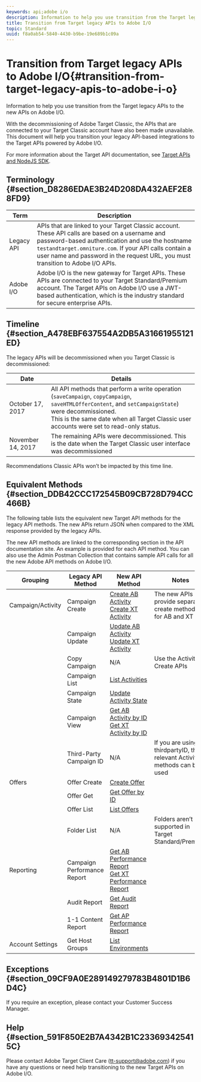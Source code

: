 ```yaml
---
keywords: api;adobe i/o
description: Information to help you use transition from the Target legacy APIs to the new APIs on Adobe I/O.
title: Transition from Target legacy APIs to Adobe I/O
topic: Standard
uuid: f8a0ab54-5840-4430-b9be-19e689b1c09a
---
```


# Transition from Target legacy APIs to Adobe I/O{#transition-from-target-legacy-apis-to-adobe-i-o}

Information to help you use transition from the Target legacy APIs to the new APIs on Adobe I/O.

With the decommissioning of Adobe Target Classic, the APIs that are connected to your Target Classic account have also been made unavailable. This document will help you transition your legacy API-based integrations to the Target APIs powered by Adobe I/O.

For more information about the Target API documentation, see [Target APIs and NodeJS SDK](../../c-implementing-target/c-api-and-sdk-overview/api-and-sdk-overview.md#concept_5718EC1FF2ED4436935D0BCCD7AA29A6).

## Terminology {#section_D8286EDAE3B24D208DA432AEF2E88FD9}

| Term | Description |
|--- |--- |
|Legacy API|APIs that are linked to your Target Classic account. These API calls are based on a username and password-based authentication and use the hostname `testandtarget.omniture.com`. If your API calls contain a user name and password in the request URL, you must transition to Adobe I/O APIs.|
|Adobe I/O|Adobe I/O is the new gateway for Target APIs. These APIs are connected to your Target Standard/Premium account. The Target APIs on Adobe I/O use a JWT-based authentication, which is the industry standard for secure enterprise APIs.|

## Timeline {#section_A478EBF637554A2DB5A31661955121ED}

The legacy APIs will be decommissioned when you Target Classic is decommissioned:

| Date | Details |
|--- |--- |
|October 17, 2017|All API methods that perform a write operation (`saveCampaign`, `copyCampaign`, `saveHTMLOfferContent`, and `setCampaignState`) were decommissioned.<br>This is the same date when all Target Classic user accounts were set to read-only status.|
|November 14, 2017|The remaining APIs were decommissioned. This is the date when the Target Classic user interface was decommissioned|

Recommendations Classic APIs won’t be impacted by this time line.

## Equivalent Methods {#section_DDB42CCC172545B09CB728D794CC466B}

The following table lists the equivalent new Target API methods for the legacy API methods. The new APIs return JSON when compared to the XML response provided by the legacy APIs.

The new API methods are linked to the corresponding section in the API documentation site. An example is provided for each API method. You can also use the Admin Postman Collection that contains sample API calls for all the new Adobe API methods on Adobe I/O.

| Grouping | Legacy API Method | New API Method | Notes |
|--- |--- |--- |--- |
|Campaign/Activity|Campaign Create|[Create AB Activity](http://developers.adobetarget.com/api/#create-ab-activity)<br>[Create XT Activity](http://developers.adobetarget.com/api/#create-xt-activity)|The new APIs provide separate create methods for AB and XT|
||Campaign Update|[Update AB Activity](http://developers.adobetarget.com/api/#update-ab-activity)<br>[Update XT Activity](http://developers.adobetarget.com/api/#update-xt-activity)||
||Copy Campaign|N/A|Use the Activity Create APIs|
||Campaign List|[List Activities](http://developers.adobetarget.com/api/#list-activities)||
||Campaign State|[Update Activity State](http://developers.adobetarget.com/api/#update-activity-state)||
||Campaign View|[Get AB Activity by ID](http://developers.adobetarget.com/api/#get-ab-activity-by-id)<br>[Get XT Activity by ID](http://developers.adobetarget.com/api/#get-xt-activity-by-id)||
||Third-Party Campaign ID|N/A|If you are using a thirdpartyID, the relevant Activity methods can be used|
|Offers|Offer Create|[Create Offer](http://developers.adobetarget.com/api/#create-offer)||
||Offer Get|[Get Offer by ID](http://developers.adobetarget.com/api/#get-offer-by-id)||
||Offer List|[List Offers](http://developers.adobetarget.com/api/#list-offers)||
||Folder List|N/A|Folders aren’t supported in Target Standard/Premium|
|Reporting|Campaign Performance Report|[Get AB Performance Report](http://developers.adobetarget.com/api/#get-ab-performance-report)<br>[Get XT Performance Report](http://developers.adobetarget.com/api/#get-xt-performance-report)||
||Audit Report|[Get Audit Report](http://developers.adobetarget.com/api/#get-audit-report)||
||1-1 Content Report|[Get AP Performance Report](http://developers.adobetarget.com/api/#get-ap-activity-performance-report)||
|Account Settings|Get Host Groups|[List Environments](http://developers.adobetarget.com/api/#list-environments)||

## Exceptions {#section_09CF9A0E289149279783B4801D1B6D4C}

If you require an exception, please contact your Customer Success Manager.

## Help {#section_591F850E2B7A4342B1C233693425415C}

Please contact Adobe Target Client Care (tt-support@adobe.com) if you have any questions or need help transitioning to the new Target APIs on Adobe I/O. 
